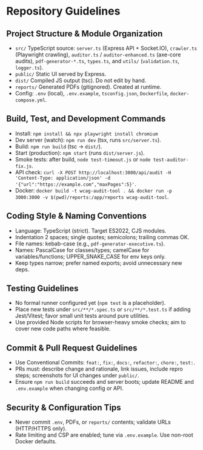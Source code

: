 # Repository Guidelines

## Project Structure & Module Organization
- `src/` TypeScript source: `server.ts` (Express API + Socket.IO), `crawler.ts` (Playwright crawling), `auditor.ts` / `auditor-enhanced.ts` (axe-core audits), `pdf-generator-*.ts`, `types.ts`, and `utils/` (`validation.ts`, `logger.ts`).
- `public/` Static UI served by Express.
- `dist/` Compiled JS output (tsc). Do not edit by hand.
- `reports/` Generated PDFs (gitignored). Created at runtime.
- Config: `.env` (local), `.env.example`, `tsconfig.json`, `Dockerfile`, `docker-compose.yml`.

## Build, Test, and Development Commands
- Install: `npm install && npx playwright install chromium`
- Dev server (watch): `npm run dev` (tsx, runs `src/server.ts`).
- Build: `npm run build` (tsc → `dist/`).
- Start (production): `npm start` (runs `dist/server.js`).
- Smoke tests: after build, `node test-timeout.js` or `node test-auditor-fix.js`.
- API check: `curl -X POST http://localhost:3000/api/audit -H 'Content-Type: application/json' -d '{"url":"https://example.com","maxPages":5}'`.
- Docker: `docker build -t wcag-audit-tool . && docker run -p 3000:3000 -v $(pwd)/reports:/app/reports wcag-audit-tool`.

## Coding Style & Naming Conventions
- Language: TypeScript (strict). Target ES2022, CJS modules.
- Indentation 2 spaces; single quotes; semicolons; trailing commas OK.
- File names: kebab-case (e.g., `pdf-generator-executive.ts`).
- Names: PascalCase for classes/types; camelCase for variables/functions; UPPER_SNAKE_CASE for env keys only.
- Keep types narrow; prefer named exports; avoid unnecessary new deps.

## Testing Guidelines
- No formal runner configured yet (`npm test` is a placeholder).
- Place new tests under `src/**/*.spec.ts` or `src/**/*.test.ts` if adding Jest/Vitest; favor small unit tests around pure utilities.
- Use provided Node scripts for browser-heavy smoke checks; aim to cover new code paths where feasible.

## Commit & Pull Request Guidelines
- Use Conventional Commits: `feat:`, `fix:`, `docs:`, `refactor:`, `chore:`, `test:`.
- PRs must: describe change and rationale, link issues, include repro steps; screenshots for UI changes under `public/`.
- Ensure `npm run build` succeeds and server boots; update README and `.env.example` when changing config or API.

## Security & Configuration Tips
- Never commit `.env`, PDFs, or `reports/` contents; validate URLs (HTTP/HTTPS only).
- Rate limiting and CSP are enabled; tune via `.env.example`. Use non-root Docker defaults.
